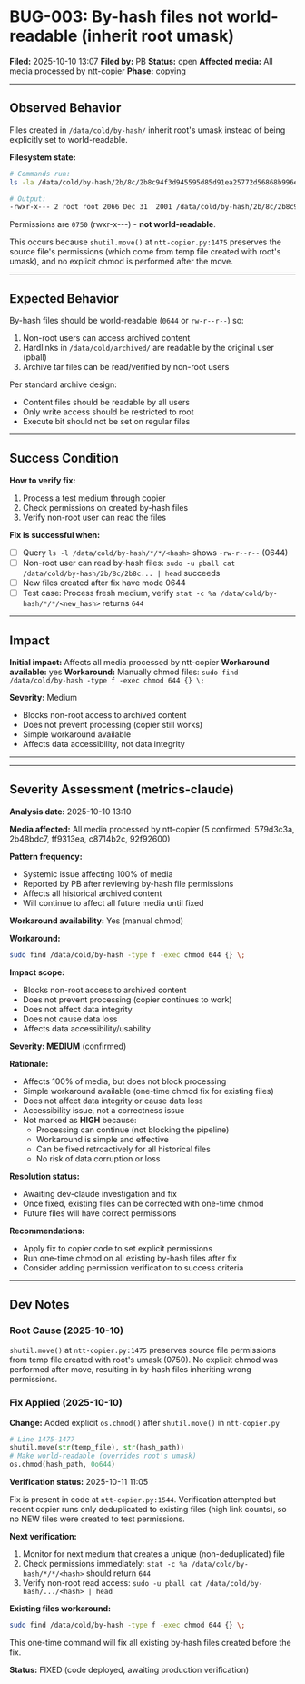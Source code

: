 <!--
Author: PB and Claude
Date: Fri 10 Oct 2025
License: (c) HRDAG, 2025, GPL-2 or newer

------
ntt/bugs/BUG-003-by-hash-permissions-root-umask.md
-->

# BUG-003: By-hash files not world-readable (inherit root umask)

**Filed:** 2025-10-10 13:07
**Filed by:** PB
**Status:** open
**Affected media:** All media processed by ntt-copier
**Phase:** copying

---

## Observed Behavior

Files created in `/data/cold/by-hash/` inherit root's umask instead of being explicitly set to world-readable.

**Filesystem state:**
```bash
# Commands run:
ls -la /data/cold/by-hash/2b/8c/2b8c94f3d945595d85d91ea25772d56868b996e4b2e7ec69f532d4a3ead4c7c0

# Output:
-rwxr-x--- 2 root root 2066 Dec 31  2001 /data/cold/by-hash/2b/8c/2b8c94f3d945595d85d91ea25772d56868b996e4b2e7ec69f532d4a3ead4c7c0
```

Permissions are `0750` (rwxr-x---) - **not world-readable**.

This occurs because `shutil.move()` at `ntt-copier.py:1475` preserves the source file's permissions (which come from temp file created with root's umask), and no explicit chmod is performed after the move.

---

## Expected Behavior

By-hash files should be world-readable (`0644` or `rw-r--r--`) so:
1. Non-root users can access archived content
2. Hardlinks in `/data/cold/archived/` are readable by the original user (pball)
3. Archive tar files can be read/verified by non-root users

Per standard archive design:
- Content files should be readable by all users
- Only write access should be restricted to root
- Execute bit should not be set on regular files

---

## Success Condition

**How to verify fix:**

1. Process a test medium through copier
2. Check permissions on created by-hash files
3. Verify non-root user can read the files

**Fix is successful when:**
- [ ] Query `ls -l /data/cold/by-hash/*/*/<hash>` shows `-rw-r--r--` (0644)
- [ ] Non-root user can read by-hash files: `sudo -u pball cat /data/cold/by-hash/2b/8c/2b8c... | head` succeeds
- [ ] New files created after fix have mode 0644
- [ ] Test case: Process fresh medium, verify `stat -c %a /data/cold/by-hash/*/*/<new_hash>` returns `644`

---

## Impact

**Initial impact:** Affects all media processed by ntt-copier
**Workaround available:** yes
**Workaround:** Manually chmod files: `sudo find /data/cold/by-hash -type f -exec chmod 644 {} \;`

**Severity:** Medium
- Blocks non-root access to archived content
- Does not prevent processing (copier still works)
- Simple workaround available
- Affects data accessibility, not data integrity

---

---

## Severity Assessment (metrics-claude)

**Analysis date:** 2025-10-10 13:10

**Media affected:** All media processed by ntt-copier (5 confirmed: 579d3c3a, 2b48bdc7, ff9313ea, c8714b2c, 92f92600)

**Pattern frequency:**
- Systemic issue affecting 100% of media
- Reported by PB after reviewing by-hash file permissions
- Affects all historical archived content
- Will continue to affect all future media until fixed

**Workaround availability:** Yes (manual chmod)

**Workaround:**
```bash
sudo find /data/cold/by-hash -type f -exec chmod 644 {} \;
```

**Impact scope:**
- Blocks non-root access to archived content
- Does not prevent processing (copier continues to work)
- Does not affect data integrity
- Does not cause data loss
- Affects data accessibility/usability

**Severity: MEDIUM** (confirmed)

**Rationale:**
- Affects 100% of media, but does not block processing
- Simple workaround available (one-time chmod fix for existing files)
- Does not affect data integrity or cause data loss
- Accessibility issue, not a correctness issue
- Not marked as **HIGH** because:
  - Processing can continue (not blocking the pipeline)
  - Workaround is simple and effective
  - Can be fixed retroactively for all historical files
  - No risk of data corruption or loss

**Resolution status:**
- Awaiting dev-claude investigation and fix
- Once fixed, existing files can be corrected with one-time chmod
- Future files will have correct permissions

**Recommendations:**
- Apply fix to copier code to set explicit permissions
- Run one-time chmod on all existing by-hash files after fix
- Consider adding permission verification to success criteria

---

## Dev Notes

### Root Cause (2025-10-10)

`shutil.move()` at `ntt-copier.py:1475` preserves source file permissions from temp file created with root's umask (0750). No explicit chmod was performed after move, resulting in by-hash files inheriting wrong permissions.

### Fix Applied (2025-10-10)

**Change:** Added explicit `os.chmod()` after `shutil.move()` in `ntt-copier.py`

```python
# Line 1475-1477
shutil.move(str(temp_file), str(hash_path))
# Make world-readable (overrides root's umask)
os.chmod(hash_path, 0o644)
```

**Verification status:** 2025-10-11 11:05

Fix is present in code at `ntt-copier.py:1544`. Verification attempted but recent copier runs only deduplicated to existing files (high link counts), so no NEW files were created to test permissions.

**Next verification:**
1. Monitor for next medium that creates a unique (non-deduplicated) file
2. Check permissions immediately: `stat -c %a /data/cold/by-hash/*/*/<hash>` should return `644`
3. Verify non-root read access: `sudo -u pball cat /data/cold/by-hash/.../<hash> | head`

**Existing files workaround:**
```bash
sudo find /data/cold/by-hash -type f -exec chmod 644 {} \;
```

This one-time command will fix all existing by-hash files created before the fix.

**Status:** FIXED (code deployed, awaiting production verification)
